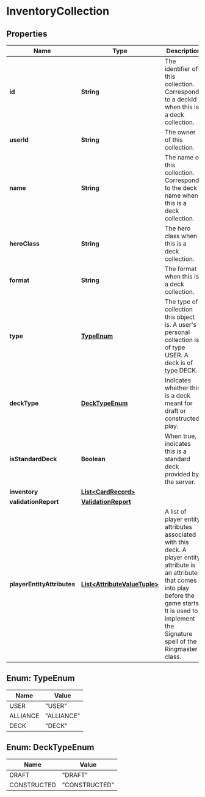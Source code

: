 
# InventoryCollection

## Properties
Name | Type | Description | Notes
------------ | ------------- | ------------- | -------------
**id** | **String** | The identifier of this collection. Corresponds to a deckId when this is a deck collection.  |  [optional]
**userId** | **String** | The owner of this collection.  |  [optional]
**name** | **String** | The name of this collection. Corresponds to the deck name when this is a deck collection.  |  [optional]
**heroClass** | **String** | The hero class when this is a deck collection.  |  [optional]
**format** | **String** | The format when this is a deck collection.  |  [optional]
**type** | [**TypeEnum**](#TypeEnum) | The type of collection this object is. A user&#39;s personal collection is of type USER. A deck is of type DECK.  |  [optional]
**deckType** | [**DeckTypeEnum**](#DeckTypeEnum) | Indicates whether this is a deck meant for draft or constructed play.  |  [optional]
**isStandardDeck** | **Boolean** | When true, indicates this is a standard deck provided by the server.  |  [optional]
**inventory** | [**List&lt;CardRecord&gt;**](CardRecord.md) |  |  [optional]
**validationReport** | [**ValidationReport**](ValidationReport.md) |  |  [optional]
**playerEntityAttributes** | [**List&lt;AttributeValueTuple&gt;**](AttributeValueTuple.md) | A list of player entity attributes associated with this deck.  A player entity attribute is an attribute that comes into play before the game starts. It is used to implement the Signature spell of the Ringmaster class.  |  [optional]


<a name="TypeEnum"></a>
## Enum: TypeEnum
Name | Value
---- | -----
USER | &quot;USER&quot;
ALLIANCE | &quot;ALLIANCE&quot;
DECK | &quot;DECK&quot;


<a name="DeckTypeEnum"></a>
## Enum: DeckTypeEnum
Name | Value
---- | -----
DRAFT | &quot;DRAFT&quot;
CONSTRUCTED | &quot;CONSTRUCTED&quot;



